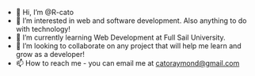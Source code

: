 - 👋 Hi, I’m @R-cato
- 👀 I’m interested in web and software development. Also anything to do with technology!
- 🌱 I’m currently learning Web Development at Full Sail University.
- 💞️ I’m looking to collaborate on any project that will help me learn and grow as a developer!
- 📫 How to reach me - you can email me at catoraymond@gmail.com

<!---
R-cato/R-cato is a ✨ special ✨ repository because its `README.md` (this file) appears on your GitHub profile.
You can click the Preview link to take a look at your changes.
--->

